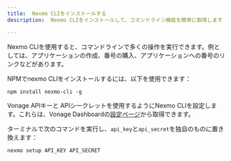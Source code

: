 ```yaml
---
title:  Nexmo CLIをインストールする
description:  Nexmo CLIをインストールして、コマンドライン機能を簡単に取得します

---
```


Nexmo CLIを使用すると、コマンドラインで多くの操作を実行できます。例としては、アプリケーションの作成、番号の購入、アプリケーションへの番号のリンクなどがあります。

NPMでnexmo CLIをインストールするには、以下を使用できます：

```shell
npm install nexmo-cli -g
```

Vonage APIキーと APIシークレットを使用するようにNexmo CLIを設定します。これらは、Vonage Dashboardの[設定ページ](https://dashboard.nexmo.com/settings)から取得できます。

ターミナルで次のコマンドを実行し、`api_key`と`api_secret`を独自のものに置き換えます：

```bash
nexmo setup API_KEY API_SECRET
```

